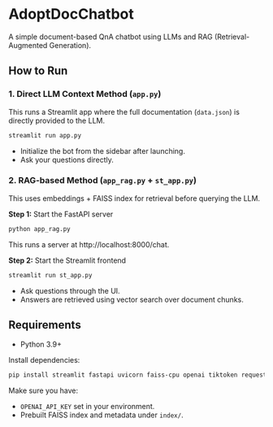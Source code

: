 # AdoptDocChatbot

A simple document-based QnA chatbot using LLMs and RAG (Retrieval-Augmented Generation).

## How to Run

### 1. Direct LLM Context Method (`app.py`)
This runs a Streamlit app where the full documentation (`data.json`) is directly provided to the LLM.

```bash
streamlit run app.py
```

- Initialize the bot from the sidebar after launching.
- Ask your questions directly.

### 2. RAG-based Method (`app_rag.py` + `st_app.py`)
This uses embeddings + FAISS index for retrieval before querying the LLM.

**Step 1:** Start the FastAPI server
```bash
python app_rag.py
```
This runs a server at http://localhost:8000/chat.

**Step 2:** Start the Streamlit frontend
```bash
streamlit run st_app.py
```
- Ask questions through the UI.
- Answers are retrieved using vector search over document chunks.

## Requirements
- Python 3.9+

Install dependencies:
```bash
pip install streamlit fastapi uvicorn faiss-cpu openai tiktoken requests pydantic numpy
```

Make sure you have:
- `OPENAI_API_KEY` set in your environment.
- Prebuilt FAISS index and metadata under `index/`.
